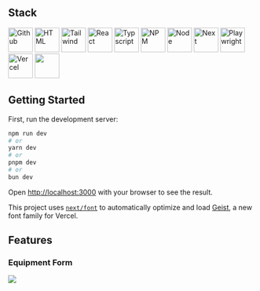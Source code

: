 ## Stack

<img src="https://raw.githubusercontent.com/marwin1991/profile-technology-icons/refs/heads/main/icons/github.png" alt="Github" width="50">
<img src="https://raw.githubusercontent.com/marwin1991/profile-technology-icons/refs/heads/main/icons/html.png" alt="HTML" width="50">
<img src="https://raw.githubusercontent.com/marwin1991/profile-technology-icons/refs/heads/main/icons/tailwind_css.png" alt="Tailwind" width="50">
<img src="https://raw.githubusercontent.com/marwin1991/profile-technology-icons/refs/heads/main/icons/react.png" alt="React" width="50">
<img src="https://raw.githubusercontent.com/marwin1991/profile-technology-icons/refs/heads/main/icons/typescript.png" alt="Typscript" width="50">
<img src="https://raw.githubusercontent.com/marwin1991/profile-technology-icons/refs/heads/main/icons/npm.png" alt="NPM" width="50">
<img src="https://raw.githubusercontent.com/marwin1991/profile-technology-icons/refs/heads/main/icons/node_js.png" alt="Node" width="50">
<img src="https://raw.githubusercontent.com/marwin1991/profile-technology-icons/refs/heads/main/icons/next_js.png" alt="Next" width="50">
<img src="https://raw.githubusercontent.com/marwin1991/profile-technology-icons/refs/heads/main/icons/playwright.png" alt="Playwright" width="50">
<img src="/vercel.svg" alt="Vercel" width="50">
<img src="" alt="" width="50">

## Getting Started

First, run the development server:

```bash
npm run dev
# or
yarn dev
# or
pnpm dev
# or
bun dev
```

Open [http://localhost:3000](http://localhost:3000) with your browser to see the result.

This project uses [`next/font`](https://nextjs.org/docs/app/building-your-application/optimizing/fonts) to automatically optimize and load [Geist](https://vercel.com/font), a new font family for Vercel.

## Features

<h3>Equipment Form</h3>
<img src="/images/equipment-form.png">
